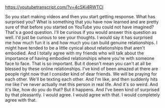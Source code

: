 https://youtubetranscript.com/?v=4cSKi4RWTCI

 So you start making videos and then you start getting response. What has surprised you? What is something that you have now learned and are pretty sure of that before you started on YouTube you could not have imagined? That's a good question. I'll be curious if you would answer this question as well. I'd just be curious to see your thoughts. I would say it has surprised me how much fun it is and how much you can build genuine relationships. I might have tended to be a little cynical about relationships that aren't embodied. And I totally agree with my friends who will talk about the importance of having embodied relationships where you're with someone face to face. That is so important. But it doesn't mean you can't at all be blessed by these online relationships. I've kind of been amazed at there are people right now that I consider kind of dear friends. We will be praying for each other. We'll be texting each other. And I'm like, and then suddenly hits me like I've never actually met this person in real life. And it's so weird. And it's like, how do you do that? But it happens. And I've been kind of surprised by that pleasantly. I would agree. I would agree with that. I would completely agree with that.